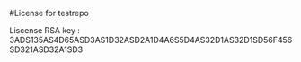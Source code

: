 #License for testrepo

Liscense RSA key : 3ADS135AS4D65ASD3AS1D32ASD2A1D4A6S5D4AS32D1AS32D1SD56F456SD321ASD32A1SD3